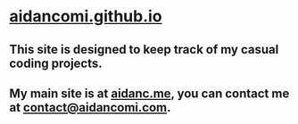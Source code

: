# [aidancomi.github.io](https://git.aidanc.dev)
## This site is designed to keep track of my casual coding projects.
## My main site is at [aidanc.me](https://aidanc.me), you can contact me at [contact@aidancomi.com](mailto:contact@aidancomi.com).
